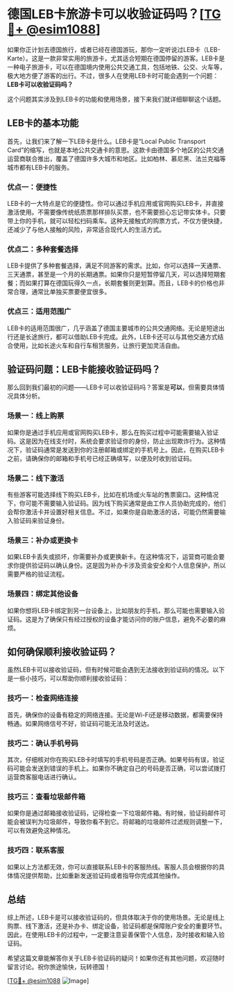 # 德国LEB卡旅游卡可以收验证码吗？[[TG💪+ @esim1088](https://t.me/s/esim1088)]

如果你正计划去德国旅行，或者已经在德国游玩，那你一定听说过LEB卡（LEB-Karte）。这是一款非常实用的旅游卡，尤其适合短期在德国停留的游客。LEB卡是一种电子旅游卡，可以在德国境内使用公共交通工具，包括地铁、公交、火车等，极大地方便了游客的出行。不过，很多人在使用LEB卡时可能会遇到一个问题：**LEB卡可以收验证码吗？**

这个问题其实涉及到LEB卡的功能和使用场景，接下来我们就详细聊聊这个话题。

## LEB卡的基本功能

首先，让我们来了解一下LEB卡是什么。LEB卡是“Local Public Transport Card”的缩写，也就是本地公共交通卡的意思。这款卡由德国多个地区的公共交通运营商联合推出，覆盖了德国许多大城市和地区。比如柏林、慕尼黑、法兰克福等城市都有LEB卡的服务。

### 优点一：便捷性

LEB卡的一大特点是它的便捷性。你可以通过手机应用或官网购买LEB卡，并直接激活使用。不需要像传统纸质票那样排队买票，也不需要担心忘记带实体卡。只要带上你的手机，就可以轻松扫码乘车。这种无接触式的购票方式，不仅方便快捷，还减少了与他人接触的风险，非常适合现代人的生活方式。

### 优点二：多种套餐选择

LEB卡提供了多种套餐选择，满足不同游客的需求。比如，你可以选择一天通票、三天通票，甚至是一个月的长期通票。如果你只是短暂停留几天，可以选择短期套餐；而如果打算在德国玩得久一点，长期套餐则更划算。而且，LEB卡的价格也非常合理，通常比单独买票要便宜很多。

### 优点三：适用范围广

LEB卡的适用范围很广，几乎涵盖了德国主要城市的公共交通网络。无论是短途出行还是长途旅行，都可以借助LEB卡完成。此外，LEB卡还可以与其他交通方式结合使用，比如长途火车和自行车租赁服务，让旅行更加灵活自由。

## 验证码问题：LEB卡能接收验证码吗？

那么回到我们最初的问题——LEB卡可以收验证码吗？答案是**可以**，但需要具体情况具体分析。

### 场景一：线上购票

如果你是通过手机应用或官网购买LEB卡，那么在购买过程中可能需要输入验证码。这是因为在线支付时，系统会要求验证你的身份，防止出现欺诈行为。这种情况下，验证码通常是发送到你的注册邮箱或绑定的手机号上。因此，在购买LEB卡之前，请确保你的邮箱和手机号已经正确填写，以便及时收到验证码。

### 场景二：线下激活

有些游客可能选择线下购买LEB卡，比如在机场或火车站的售票窗口。这种情况下，你可能不需要输入验证码。因为线下购买通常是由工作人员协助完成的，他们会帮你激活卡并设置好相关信息。不过，如果你是自助激活的话，可能仍然需要输入验证码来验证身份。

### 场景三：补办或更换卡

如果LEB卡丢失或损坏，你需要补办或更换新卡。在这种情况下，运营商可能会要求你提供验证码以确认身份。这是因为补办卡涉及资金安全和个人信息保护，所以需要严格的验证流程。

### 场景四：绑定其他设备

如果你想将LEB卡绑定到另一台设备上，比如朋友的手机，那么可能也需要输入验证码。这是为了确保只有经过授权的设备才能访问你的账户信息，避免不必要的麻烦。

## 如何确保顺利接收验证码？

虽然LEB卡可以接收验证码，但有时候可能会遇到无法接收到验证码的情况。以下是一些小技巧，可以帮助你顺利接收验证码：

### 技巧一：检查网络连接

首先，确保你的设备有稳定的网络连接。无论是Wi-Fi还是移动数据，都需要保持畅通。如果网络信号不好，验证码可能无法及时送达。

### 技巧二：确认手机号码

其次，仔细核对你在购买LEB卡时填写的手机号码是否正确。如果号码有误，验证码可能会发送到错误的手机上。如果你不确定自己的号码是否正确，可以尝试拨打运营商客服电话进行确认。

### 技巧三：查看垃圾邮件箱

如果你是通过邮箱接收验证码，记得检查一下垃圾邮件箱。有时候，验证码邮件可能会被误判为垃圾邮件，导致你看不到它。将邮箱的垃圾邮件过滤规则调整一下，可以有效避免这种情况。

### 技巧四：联系客服

如果以上方法都无效，你可以直接联系LEB卡的客服热线。客服人员会根据你的具体情况提供帮助，比如重新发送验证码或者指导你完成其他操作。

## 总结

综上所述，LEB卡是可以接收验证码的，但具体取决于你的使用场景。无论是线上购票、线下激活，还是补办卡、绑定设备，验证码都是保障账户安全的重要环节。因此，在使用LEB卡的过程中，一定要注意妥善保管个人信息，及时接收和输入验证码。

希望这篇文章能解答你关于LEB卡验证码的疑问！如果你还有其他问题，欢迎随时留言讨论。祝你旅途愉快，玩转德国！

[[TG💪+ @esim1088](https://t.me/s/esim1088) ![Image](https://i.postimg.cc/4NQfJmqS/Snipaste-2025-05-13-00-14-12.png)]